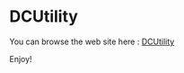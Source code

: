 #  DCUtility

You can browse the web site here : <a href="https://dcutility.github.io/" title="DCUtility web site" target="blank" rel="noreferrer">DCUtility</a>

Enjoy!
